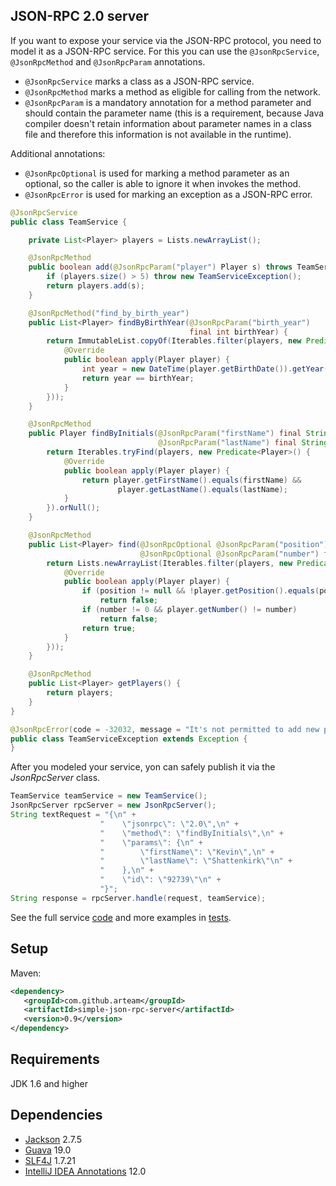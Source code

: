## JSON-RPC 2.0 server

If you want to expose your service via the JSON-RPC protocol, you need to model it as a JSON-RPC service. For this you can use the `@JsonRpcService`, `@JsonRpcMethod` and `@JsonRpcParam` annotations.

* `@JsonRpcService` marks a class as a JSON-RPC service.
* `@JsonRpcMethod` marks a method as eligible for calling from the network.
* `@JsonRpcParam` is a mandatory annotation for a method parameter and should contain the parameter name (this is a requirement, because Java compiler doesn't retain information about parameter names in a class file and therefore this information is not available in the runtime).

Additional annotations:

* `@JsonRpcOptional` is used for marking a method parameter as an optional, so the caller is able to ignore it when invokes the method.
* `@JsonRpcError` is used for marking an exception as a JSON-RPC error.

```java
@JsonRpcService
public class TeamService {

    private List<Player> players = Lists.newArrayList();

    @JsonRpcMethod
    public boolean add(@JsonRpcParam("player") Player s) throws TeamServiceException {
        if (players.size() > 5) throw new TeamServiceException();
        return players.add(s);
    }

    @JsonRpcMethod("find_by_birth_year")
    public List<Player> findByBirthYear(@JsonRpcParam("birth_year") 
                                        final int birthYear) {
        return ImmutableList.copyOf(Iterables.filter(players, new Predicate<Player>() {
            @Override
            public boolean apply(Player player) {
                int year = new DateTime(player.getBirthDate()).getYear();
                return year == birthYear;
            }
        }));
    }

    @JsonRpcMethod
    public Player findByInitials(@JsonRpcParam("firstName") final String firstName,
                                 @JsonRpcParam("lastName") final String lastName) {
        return Iterables.tryFind(players, new Predicate<Player>() {
            @Override
            public boolean apply(Player player) {
                return player.getFirstName().equals(firstName) &&
                        player.getLastName().equals(lastName);
            }
        }).orNull();
    }

    @JsonRpcMethod
    public List<Player> find(@JsonRpcOptional @JsonRpcParam("position") final Position position,
                             @JsonRpcOptional @JsonRpcParam("number") final int number) {
        return Lists.newArrayList(Iterables.filter(players, new Predicate<Player>() {
            @Override
            public boolean apply(Player player) {
                if (position != null && !player.getPosition().equals(position)) 
                    return false;
                if (number != 0 && player.getNumber() != number) 
                    return false;
                return true;
            }
        }));
    }

    @JsonRpcMethod
    public List<Player> getPlayers() {
        return players;
    }
}    

@JsonRpcError(code = -32032, message = "It's not permitted to add new players")
public class TeamServiceException extends Exception {
}
```

After you modeled your service, yon can safely publish it via the *JsonRpcServer* class.

```java
TeamService teamService = new TeamService();
JsonRpcServer rpcServer = new JsonRpcServer();
String textRequest = "{\n" +
                    "    \"jsonrpc\": \"2.0\",\n" +
                    "    \"method\": \"findByInitials\",\n" +
                    "    \"params\": {\n" +
                    "        \"firstName\": \"Kevin\",\n" +
                    "        \"lastName\": \"Shattenkirk\"\n" +
                    "    },\n" +
                    "    \"id\": \"92739\"\n" +
                    "}";
String response = rpcServer.handle(request, teamService);
```

See the full service [code](https://github.com/arteam/simple-json-rpc/blob/master/server/src/test/java/com/github/arteam/simplejsonrpc/server/simple/service/TeamService.java)
and more examples in [tests](https://github.com/arteam/simple-json-rpc/blob/master/server/src/test/java/com/github/arteam/simplejsonrpc/server/simple).

## Setup
Maven:
```xml
<dependency>
   <groupId>com.github.arteam</groupId>
   <artifactId>simple-json-rpc-server</artifactId>
   <version>0.9</version>
</dependency>
```


## Requirements

JDK 1.6 and higher

## Dependencies

* [Jackson](https://github.com/FasterXML/jackson) 2.7.5
* [Guava](http://code.google.com/p/guava-libraries/) 19.0
* [SLF4J](http://www.slf4j.org/) 1.7.21
* [IntelliJ IDEA Annotations](http://mvnrepository.com/artifact/com.intellij/annotations/12.0) 12.0
